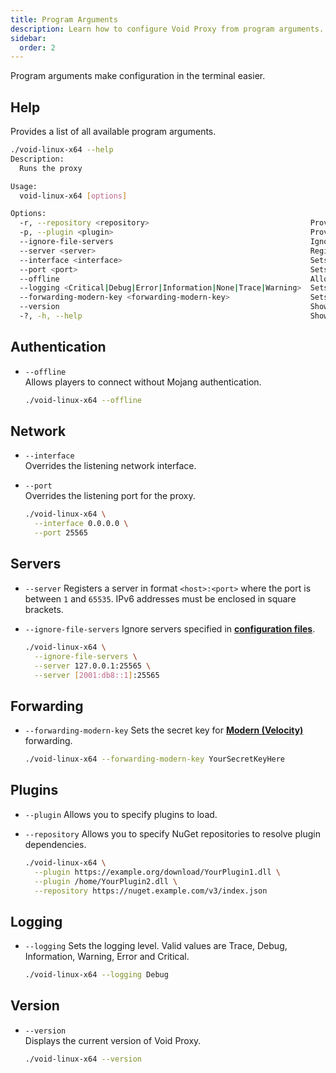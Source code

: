 ```yaml
---
title: Program Arguments
description: Learn how to configure Void Proxy from program arguments.
sidebar:
  order: 2
---
```


Program arguments make configuration in the terminal easier.

## Help
Provides a list of all available program arguments.
```bash
./void-linux-x64 --help
Description:
  Runs the proxy

Usage:
  void-linux-x64 [options]

Options:
  -r, --repository <repository>                                    Provides a URI to NuGet repository [--repository https://nuget.example.com/v3/index.json or --repository https://username:password@nuget.example.com/v3/index.json].
  -p, --plugin <plugin>                                            Provides a path to the file, directory or URL to load plugin.
  --ignore-file-servers                                            Ignore servers specified in configuration files
  --server <server>                                                Registers an additional server in format <host>:<port>
  --interface <interface>                                          Sets the listening network interface
  --port <port>                                                    Sets the listening port
  --offline                                                        Allows players to connect without Mojang authorization
  --logging <Critical|Debug|Error|Information|None|Trace|Warning>  Sets the logging level
  --forwarding-modern-key <forwarding-modern-key>                  Sets the secret key for modern forwarding
  --version                                                        Show version information
  -?, -h, --help                                                   Show help and usage information
```

## Authentication
- `--offline`  
  Allows players to connect without Mojang authentication.

  ```bash title="Example Usage"
  ./void-linux-x64 --offline
  ```

## Network
- `--interface`  
  Overrides the listening network interface.
- `--port`  
  Overrides the listening port for the proxy.

  ```bash title="Example Usage"
  ./void-linux-x64 \
    --interface 0.0.0.0 \
    --port 25565
  ```

## Servers
- `--server`
  Registers a server in format `<host>:<port>` where the port is between `1` and `65535`. IPv6 addresses must be enclosed in square brackets.
- `--ignore-file-servers`
  Ignore servers specified in [**configuration files**](/docs/configuration/in-file).

  ```bash title="Example Usage"
  ./void-linux-x64 \
    --ignore-file-servers \
    --server 127.0.0.1:25565 \
    --server [2001:db8::1]:25565
  ```

## Forwarding
- `--forwarding-modern-key`
  Sets the secret key for [**Modern (Velocity)**](/docs/forwardings/modern) forwarding.

  ```bash title="Example Usage"
  ./void-linux-x64 --forwarding-modern-key YourSecretKeyHere
  ```

## Plugins
- `--plugin`
  Allows you to specify plugins to load.
- `--repository`
  Allows you to specify NuGet repositories to resolve plugin dependencies.

  ```bash title="Example Usage"
  ./void-linux-x64 \
    --plugin https://example.org/download/YourPlugin1.dll \
    --plugin /home/YourPlugin2.dll \
    --repository https://nuget.example.com/v3/index.json
  ```

## Logging
- `--logging`
  Sets the logging level. Valid values are Trace, Debug, Information, Warning, Error and Critical.

  ```bash title="Example Usage"
  ./void-linux-x64 --logging Debug
  ```

## Version
- `--version`  
  Displays the current version of Void Proxy.

  ```bash title="Example"
  ./void-linux-x64 --version
  ```
